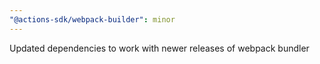 ```yaml
---
"@actions-sdk/webpack-builder": minor
---
```


Updated dependencies to work with newer releases of webpack bundler
